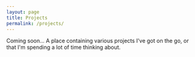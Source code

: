 ```yaml
---
layout: page
title: Projects
permalink: /projects/
---
```


Coming soon... A place containing various projects I've got on the go, or that I'm spending a lot of time thinking about.